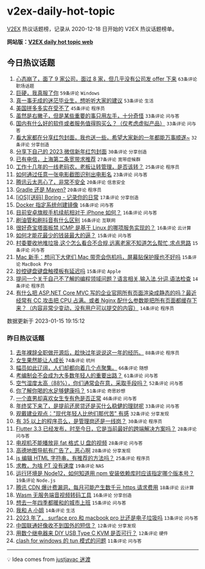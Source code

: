 # v2ex-daily-hot-topic

[V2EX](https://www.v2ex.com/) 热议话题榜，记录从 2020-12-18 日开始的 V2EX 热议话题榜单。

**网站版：[V2EX daily hot topic web](https://boojack.github.io/v2ex-daily-hot-topic-web/)**

## 今日热议话题

<!-- TODAY BEGIN -->

1. [心态崩了，面了 9 家公司，面过 8 家，但几乎没有公司发 offer 下来](https://www.v2ex.com/t/909005) `63条评论` `职场话题`
1. [巨硬，我真服了你](https://www.v2ex.com/t/909010) `59条评论` `Windows`
1. [真一事无成的迷茫毕业生，想听听大家的建议](https://www.v2ex.com/t/909070) `53条评论` `生活`
1. [美国拼多多实在受不了](https://www.v2ex.com/t/908994) `45条评论` `程序员`
1. [虽然是右撇子，但是某些重要的事只用左手，十分奇怪](https://www.v2ex.com/t/909095) `33条评论` `问与答`
1. [国内有什么好的软件或者服务值得购买么？（仅考虑虚拟产品）](https://www.v2ex.com/t/908998) `33条评论` `问与答`
1. [看大家都在分享红包封面，我也送一些，希望大家新的一年都能万事顺遂~](https://www.v2ex.com/t/909101) `32条评论` `分享创造`
1. [分享下自己的 2023 微信新年红包封面](https://www.v2ex.com/t/909063) `30条评论` `分享创造`
1. [已有电信，上海第二条宽带求推荐](https://www.v2ex.com/t/909082) `27条评论` `宽带症候群`
1. [工作十几年的一线老码农，老板让转管理，是否该转？](https://www.v2ex.com/t/909120) `25条评论` `程序员`
1. [如何通过任意一张电影截图识别出电影名](https://www.v2ex.com/t/909033) `23条评论` `问与答`
1. [腾讯云太恶心了，非常不安全](https://www.v2ex.com/t/909154) `20条评论` `信息安全`
1. [Gradle 还是 Maven?](https://www.v2ex.com/t/909047) `20条评论` `程序员`
1. [[iOS][送码] Boring - 记录你的日常](https://www.v2ex.com/t/909093) `17条评论` `分享创造`
1. [Docker 指定系统创建镜像](https://www.v2ex.com/t/909107) `16条评论` `问与答`
1. [目前安卓旗舰手机续航相对于 iPhone 如何？](https://www.v2ex.com/t/909044) `16条评论` `问与答`
1. [刷油管和刷抖音有什么区别](https://www.v2ex.com/t/909034) `16条评论` `互联网`
1. [很好奇宝塔面板禁 ICMP 是基于 Linux 的哪项服务实现的？](https://www.v2ex.com/t/909019) `16条评论` `云计算`
1. [如何才能花最少的钱装最大的逼？](https://www.v2ex.com/t/909138) `15条评论` `问与答`
1. [村委要收地堆垃圾,这个怎么看合不合规,远离老家不知道怎么帮忙,求点思路](https://www.v2ex.com/t/909105) `15条评论` `问与答`
1. [Mac 新手：想问下大佬们 Mac 带壳会伤机吗，屏幕贴保护膜也不好吗](https://www.v2ex.com/t/909039) `15条评论` `MacBook Pro`
1. [妙控键盘键盘触摸板有延迟吗](https://www.v2ex.com/t/908997) `15条评论` `Apple`
1. [提问一个关于自己不了解的编程领域问题？语言相关,输入法,分词,语法检查](https://www.v2ex.com/t/909153) `14条评论` `程序员`
1. [有什么把 ASP.NET Core MVC 写的企业官网所有页面渲染成静态的吗？最近经常有 CC 攻击把 CPU 占满。或者 Nginx 配什么参数能把所有页面都缓存下来？（内容非常少变动，没有用户可以提交的内容）](https://www.v2ex.com/t/909129) `14条评论` `程序员`

数据更新于 2023-01-15 19:15:12

<!-- TODAY END -->

### 昨日热议话题

<!-- YESTERDAY BEGIN -->

1. [去年裸辞全职做开源后，趁快过年说说这一年的经历。](https://www.v2ex.com/t/908861) `88条评论` `程序员`
1. [女生果然能让人成长](https://www.v2ex.com/t/908887) `74条评论` `杭州`
1. [幅员如此辽阔，人们却都向着几个点聚集。](https://www.v2ex.com/t/908907) `66条评论` `随想`
1. [考编制会不会成为大多数年轻人的重要出路？](https://www.v2ex.com/t/908862) `61条评论` `问与答`
1. [空气湿度太高（88%），你们通常会在意，采取手段吗？](https://www.v2ex.com/t/908860) `52条评论` `问与答`
1. [你了解你喝的水足够健康吗？](https://www.v2ex.com/t/908930) `51条评论` `奇思妙想`
1. [一个直男却喜欢女生专有色是否正常](https://www.v2ex.com/t/908910) `46条评论` `问与答`
1. [年终奖下来了，是提前还房贷还是买什么稳健的理财呢](https://www.v2ex.com/t/908892) `33条评论` `问与答`
1. [观戴建业观点："现代年轻人比他们那代苦" 有感](https://www.v2ex.com/t/908908) `32条评论` `分享发现`
1. [有 35 以上的程序员么，是管理岗还是一线岗？](https://www.v2ex.com/t/908947) `30条评论` `程序员`
1. [Flutter 3.3 已经发布，时至今日，它是当前最好的跨端解决方案吗？](https://www.v2ex.com/t/908849) `28条评论` `问与答`
1. [电视机不能播放非 fat 格式 U 盘的视频](https://www.v2ex.com/t/908864) `28条评论` `问与答`
1. [高德地图导航有广告了，恶心啊](https://www.v2ex.com/t/908870) `28条评论` `分享发现`
1. [js 编辑 HTML 字符串，有推荐的方法吗？](https://www.v2ex.com/t/908899) `25条评论` `程序员`
1. [求教，为啥 PT 没有速度](https://www.v2ex.com/t/908942) `19条评论` `NAS`
1. [运行环境是 Node12，如何知道用 npm 安装依赖库时应该指定哪个版本号？](https://www.v2ex.com/t/908873) `19条评论` `Node.js`
1. [腾讯 CDN 爆计费漏洞，每月可能产生数千元 https 请求费用](https://www.v2ex.com/t/908877) `18条评论` `云计算`
1. [Wasm 无服务端音视频转码工具](https://www.v2ex.com/t/908890) `16条评论` `分享创造`
1. [想去一年四季都暖和的城市上班](https://www.v2ex.com/t/908962) `15条评论` `问与答`
1. [我和 A 小姐](https://www.v2ex.com/t/908879) `14条评论` `生活`
1. [2023 年了， surface pro 和 macbook pro 比还是电子垃圾吗](https://www.v2ex.com/t/908922) `13条评论` `问与答`
1. [中国联通好像收不到国外的短信？](https://www.v2ex.com/t/908969) `12条评论` `分享发现`
1. [用数个继电器来 DIY USB Type C KVM 是否可行？](https://www.v2ex.com/t/908847) `12条评论` `硬件`
1. [clash for windows 的 tun 模式的问题](https://www.v2ex.com/t/908951) `11条评论` `问与答`

<!-- YESTERDAY END -->

---

💡 Idea comes from [justjavac 迷渡](https://github.com/justjavac/)
